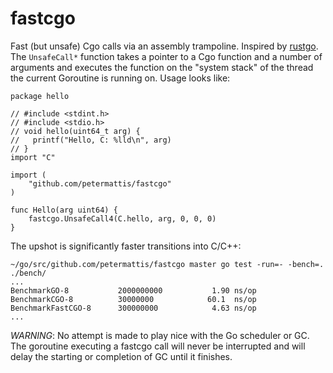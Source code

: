 # fastcgo

Fast (but unsafe) Cgo calls via an assembly trampoline. Inspired by
[rustgo](https://blog.filippo.io/rustgo/). The `UnsafeCall*` function
takes a pointer to a Cgo function and a number of arguments and
executes the function on the "system stack" of the thread the current
Goroutine is running on. Usage looks like:

```
package hello

// #include <stdint.h>
// #include <stdio.h>
// void hello(uint64_t arg) {
//   printf("Hello, C: %lld\n", arg)
// }
import "C"

import (
	"github.com/petermattis/fastcgo"
)

func Hello(arg uint64) {
	fastcgo.UnsafeCall4(C.hello, arg, 0, 0, 0)
}
```

The upshot is significantly faster transitions into C/C++:

```
~/go/src/github.com/petermattis/fastcgo master go test -run=- -bench=. ./bench/
...
BenchmarkGO-8        	2000000000	         1.90 ns/op
BenchmarkCGO-8       	30000000	        60.1  ns/op
BenchmarkFastCGO-8   	300000000	         4.63 ns/op
...
```

*WARNING*: No attempt is made to play nice with the Go scheduler or
GC. The goroutine executing a fastcgo call will never be interrupted
and will delay the starting or completion of GC until it finishes.
